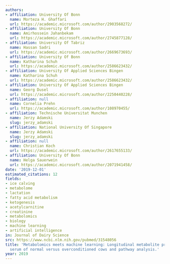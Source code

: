 ```yaml
---
authors:
- affiliation: University Of Bonn
  name: Morteza H. Ghaffari
  url: https://academic.microsoft.com/author/2903568272/
- affiliation: University Of Bonn
  name: Amirhossein Jahanbekam
  url: https://academic.microsoft.com/author/2745877128/
- affiliation: University Of Tabriz
  name: Hassan Sadri
  url: https://academic.microsoft.com/author/2669673693/
- affiliation: University Of Bonn
  name: Katharina Schuh
  url: https://academic.microsoft.com/author/2586623432/
- affiliation: University Of Applied Sciences Bingen
  name: Katharina Schuh
  url: https://academic.microsoft.com/author/2586623432/
- affiliation: University Of Applied Sciences Bingen
  name: Georg Dusel
  url: https://academic.microsoft.com/author/2250440228/
- affiliation: null
  name: Cornelia Prehn
  url: https://academic.microsoft.com/author/108970455/
- affiliation: Technische Universitat Munchen
  name: Jerzy Adamski
  slug: jerzy_adamski
- affiliation: National University Of Singapore
  name: Jerzy Adamski
  slug: jerzy_adamski
- affiliation: null
  name: Christian Koch
  url: https://academic.microsoft.com/author/2617655133/
- affiliation: University Of Bonn
  name: Helga Sauerwein
  url: https://academic.microsoft.com/author/2071941458/
date: '2019-12-01'
estimated_citations: 12
fields:
- ice calving
- metabolome
- lactation
- fatty acid metabolism
- ketogenesis
- acetylcarnitine
- creatinine
- metabolomics
- biology
- machine learning
- artificial intelligence
in: Journal of Dairy Science
src: https://www.ncbi.nlm.nih.gov/pubmed/31548056
title: 'Metabolomics meets machine learning: Longitudinal metabolite profiling in
  serum of normal versus overconditioned cows and pathway analysis.'
year: 2019
---
```

